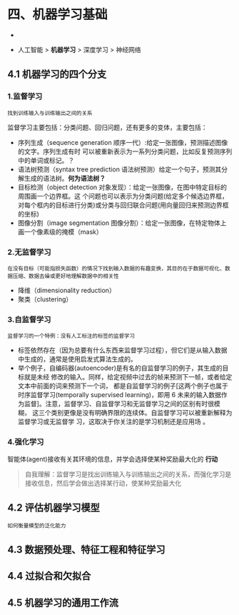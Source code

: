 # 四、机器学习基础
-
* 人工智能 > <b>机器学习</b> > 深度学习 > 神经网络

## 4.1 机器学习的四个分支
### 1.监督学习
	找到训练输入与训练输出之间的关系
监督学习主要包括：分类问题、回归问题，还有更多的变体，主要包括：

* 序列生成（sequence generation 顺序一代）:给定一张图像，预测描述图像的文字。序列生成有时 可以被重新表示为一系列分类问题，比如反复预测序列中的单词或标记。？
* 语法树预测（syntax tree prediction 语法树预测）给定一个句子，预测其分解生成的语法树。<b>何为语法树？</b>
* 目标检测（object detection 对象发现）：给定一张图像，在图中特定目标的周围画一个边界框。这 个问题也可以表示为分类问题(给定多个候选边界框，对每个框内的目标进行分类)或分类与回归联合问题(用向量回归来预测边界框的坐标)
* 图像分割（image segmentation 图像分割）：给定一张图像，在特定物体上画一个像素级的掩模（mask）

### 2.无监督学习
	在没有目标（可能指损失函数）的情况下找到输入数据的有趣变换，其目的在于数据可视化、数据压缩、数据去噪或更好地理解数据中的相关性
* 降维（dimensionality reduction）
* 聚类（clustering）

### 3.自监督学习
	监督学习的一个特例：没有人工标注的标签的监督学习
* 标签依然存在（因为总要有什么东西来监督学习过程），但它们是从输入数据中生成的，通常是使用启发式算法生成的。
* 举个例子，自编码器(autoencoder)是有名的自监督学习的例子，其生成的目标就是未经 修改的输入。同样，给定视频中过去的帧来预测下一帧，或者给定文本中前面的词来预测下一个词， 都是自监督学习的例子[这两个例子也属于时序监督学习(temporally supervised learning)，即用 6 未来的输入数据作为监督]。注意，监督学习、自监督学习和无监督学习之间的区别有时很模糊， 这三个类别更像是没有明确界限的连续体。自监督学习可以被重新解释为监督学习或无监督学 习，这取决于你关注的是学习机制还是应用场 。

### 4.强化学习
智能体(agent)接收有关其环境的信息，并学会选择使某种奖励最大化的 **行动**
> 自我理解：监督学习是找出训练输入与训练输出之间的关系，而强化学习是接收信息，然后学会做出选择某行动，使某种奖励最大化

## 4.2 评估机器学习模型
	如何衡量模型的泛化能力


## 4.3 数据预处理、特征工程和特征学习


## 4.4 过拟合和欠拟合


## 4.5 机器学习的通用工作流
